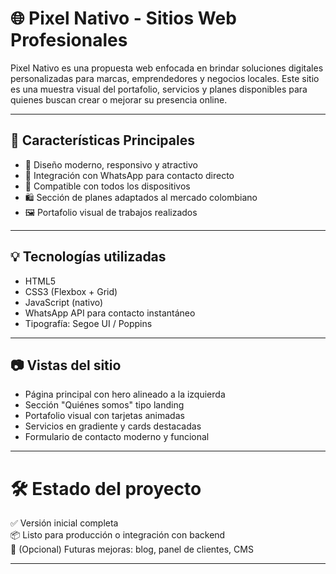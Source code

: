# 🌐 Pixel Nativo - Sitios Web Profesionales

Pixel Nativo es una propuesta web enfocada en brindar soluciones digitales personalizadas para marcas, emprendedores y negocios locales. Este sitio es una muestra visual del portafolio, servicios y planes disponibles para quienes buscan crear o mejorar su presencia online.

---

## 🚀 Características Principales

- 🎨 Diseño moderno, responsivo y atractivo
- 💬 Integración con WhatsApp para contacto directo
- 📱 Compatible con todos los dispositivos
- 🛍️ Sección de planes adaptados al mercado colombiano
- 🖼️ Portafolio visual de trabajos realizados

---

## 💡 Tecnologías utilizadas

- HTML5
- CSS3 (Flexbox + Grid)
- JavaScript (nativo)
- WhatsApp API para contacto instantáneo
- Tipografía: Segoe UI / Poppins

---

## 📷 Vistas del sitio

- Página principal con hero alineado a la izquierda
- Sección "Quiénes somos" tipo landing
- Portafolio visual con tarjetas animadas
- Servicios en gradiente y cards destacadas
- Formulario de contacto moderno y funcional

---

# 🛠️ Estado del proyecto

✅ Versión inicial completa  
📦 Listo para producción o integración con backend  
🚧 (Opcional) Futuras mejoras: blog, panel de clientes, CMS

---